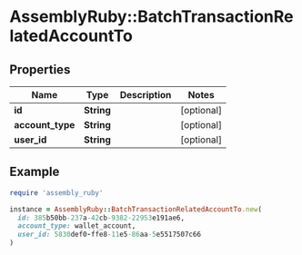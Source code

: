 # AssemblyRuby::BatchTransactionRelatedAccountTo

## Properties

| Name | Type | Description | Notes |
| ---- | ---- | ----------- | ----- |
| **id** | **String** |  | [optional] |
| **account_type** | **String** |  | [optional] |
| **user_id** | **String** |  | [optional] |

## Example

```ruby
require 'assembly_ruby'

instance = AssemblyRuby::BatchTransactionRelatedAccountTo.new(
  id: 385b50bb-237a-42cb-9382-22953e191ae6,
  account_type: wallet_account,
  user_id: 5830def0-ffe8-11e5-86aa-5e5517507c66
)
```

